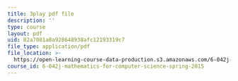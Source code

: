 ```yaml
---
title: 3play pdf file
description: ''
type: course
layout: pdf
uid: 82a7081a8a928648938afc12193319c7
file_type: application/pdf
file_location: >-
  https://open-learning-course-data-production.s3.amazonaws.com/6-042j-mathematics-for-computer-science-spring-2015/82a7081a8a928648938afc12193319c7_5hETv64GIuE.pdf
course_id: 6-042j-mathematics-for-computer-science-spring-2015
---
```

